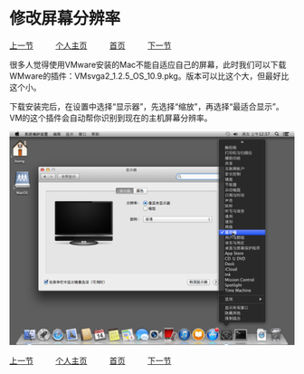 修改屏幕分辨率
==============

[上一节](./9.安装HomeBrew.md) &nbsp;&nbsp;&nbsp;&nbsp;&nbsp;&nbsp;&nbsp;&nbsp;
[个人主页](http://a272121742.github.io) &nbsp;&nbsp;&nbsp;&nbsp;&nbsp;&nbsp;&nbsp;&nbsp;
[首页](../index.md) &nbsp;&nbsp;&nbsp;&nbsp;&nbsp;&nbsp;&nbsp;&nbsp;
[下一节](./选修2：翻墙教程.md) &nbsp;&nbsp;&nbsp;&nbsp;&nbsp;&nbsp;&nbsp;&nbsp;


很多人觉得使用VMware安装的Mac不能自适应自己的屏幕，此时我们可以下载WMware的插件：VMsvga2_1.2.5_OS_10.9.pkg。版本可以比这个大，但最好比这个小。

下载安装完后，在设置中选择“显示器”，先选择“缩放”，再选择“最适合显示”。VM的这个插件会自动帮你识别到现在的主机屏幕分辨率。

![改分辨率](../img/x1/001.png)

[上一节](./9.安装HomeBrew.md) &nbsp;&nbsp;&nbsp;&nbsp;&nbsp;&nbsp;&nbsp;&nbsp;
[个人主页](http://a272121742.github.io) &nbsp;&nbsp;&nbsp;&nbsp;&nbsp;&nbsp;&nbsp;&nbsp;
[首页](../index.md) &nbsp;&nbsp;&nbsp;&nbsp;&nbsp;&nbsp;&nbsp;&nbsp;
[下一节](./选修2：翻墙教程.md) &nbsp;&nbsp;&nbsp;&nbsp;&nbsp;&nbsp;&nbsp;&nbsp;

